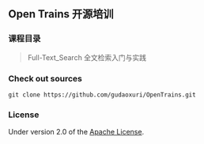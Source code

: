 ## Open Trains  开源培训

### 课程目录
> Full-Text_Search 全文检索入门与实践


### Check out sources
`git clone https://github.com/gudaoxuri/OpenTrains.git`

### License

Under version 2.0 of the [Apache License][].

[Apache License]: http://www.apache.org/licenses/LICENSE-2.0

[Maven]:http://maven.apache.org/
